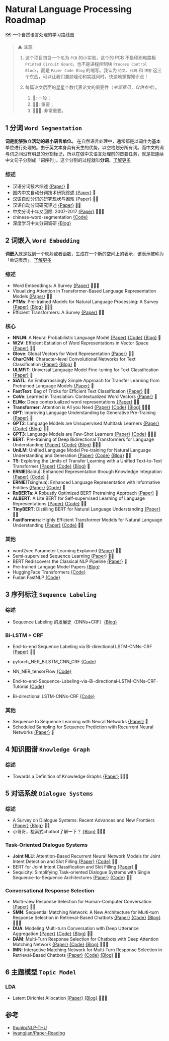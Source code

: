# Natural Language Processing Roadmap

🗺️ 一个自然语言处理的学习路线图

> ⚠️ 注意:
>
> 1. 这个项目包含一个名为 `PCB` 的小实验，这个的 PCB 不是印刷电路板 `Printed Circuit Board`，也不是进程控制块 `Process Control Block`，而是 `Paper Code Blog` 的缩写。我认为 `论文`、`代码` 和 `博客` 这三个东西，可以让我们兼顾理论和实践同时，快速地掌握知识点！
>
> 2. 每篇论文后面的星星个数代表论文的重要性（*主观意见，仅供参考*）。
>     1. 🌟: 一般；
>     2. 🌟🌟: 重要；
>     3. 🌟🌟🌟: 非常重要。

## 1 分词 `Word Segmentation`

**词是能够独立活动的最小语言单位。** 在自然语言处理中，通常都是以词作为基本单位进行处理的。由于英文本身具有天生的优势，以空格划分所有词。而中文的词与词之间没有明显的分割标记，所以在做中文语言处理前的首要任务，就是把连续中文句子分割成「词序列」。这个分割的过程就叫**分词**。[了解更多](https://www.v2ai.cn/2018/04/26/nature-language-processing/2-word-segmentation/)

### 综述

- 汉语分词技术综述 [{Paper}](http://www.lis.ac.cn/CN/article/downloadArticleFile.do?attachType=PDF&id=9402) 🌟
- 国内中文自动分词技术研究综述 [{Paper}](http://www.lis.ac.cn/CN/article/downloadArticleFile.do?attachType=PDF&id=11361) 🌟
- 汉语自动分词的研究现状与困难 [{Paper}](http://sourcedb.ict.cas.cn/cn/ictthesis/200907/P020090722605434114544.pdf) 🌟🌟
- 汉语自动分词研究评述 [{Paper}](http://59.108.48.5/course/mining/12-13spring/%E5%8F%82%E8%80%83%E6%96%87%E7%8C%AE/02-01%E6%B1%89%E8%AF%AD%E8%87%AA%E5%8A%A8%E5%88%86%E8%AF%8D%E7%A0%94%E7%A9%B6%E8%AF%84%E8%BF%B0.pdf) 🌟🌟
- 中文分词十年又回顾: 2007-2017 [{Paper}](https://arxiv.org/pdf/1901.06079.pdf) 🌟🌟🌟
- chinese-word-segmentation [{Code}](https://github.com/Ailln/chinese-word-segmentation)
- 深度学习中文分词调研 [{Blog}](http://www.hankcs.com/nlp/segment/depth-learning-chinese-word-segmentation-survey.html)

## 2 词嵌入 `Word Embedding`

**词嵌入**就是找到一个映射或者函数，生成在一个新的空间上的表示，该表示被称为「单词表示」。[了解更多](https://www.v2ai.cn/2018/08/27/nature-language-processing/6-word-embedding/)

### 综述

- Word Embeddings: A Survey [{Paper}](https://arxiv.org/pdf/1901.09069.pdf) 🌟🌟🌟
- Visualizing Attention in Transformer-Based Language Representation Models [{Paper}](https://arxiv.org/pdf/1904.02679.pdf) 🌟🌟
- **PTMs**: Pre-trained Models for Natural Language Processing: A Survey [{Paper}](https://arxiv.org/pdf/2003.08271.pdf) [{Blog}](https://zhuanlan.zhihu.com/p/115014536) 🌟🌟🌟
- Efficient Transformers: A Survey [{Paper}](https://arxiv.org/pdf/2009.06732.pdf) 🌟🌟

### 核心

- **NNLM**: A Neural Probabilistic Language Model [{Paper}](http://www.jmlr.org/papers/volume3/bengio03a/bengio03a.pdf) [{Code}](https://github.com/FuYanzhe2/NNLM) [{Blog}](https://zhuanlan.zhihu.com/p/21240807) 🌟
- **W2V**: Efficient Estiation of Word Representations in Vector Space [{Paper}](https://arxiv.org/abs/1301.3781) 🌟🌟
- **Glove**: Global Vectors for Word Representation [{Paper}](https://nlp.stanford.edu/pubs/glove.pdf) 🌟🌟
- **CharCNN**: Character-level Convolutional Networks for Text Classification [{Paper}](https://arxiv.org/pdf/1509.01626.pdf) [{Blog}](https://zhuanlan.zhihu.com/p/51698513) 🌟
- **ULMFiT**: Universal Language Model Fine-tuning for Text Classification [{Paper}](https://arxiv.org/pdf/1801.06146.pdf) 🌟
- **SiATL**: An Embarrassingly Simple Approach for Transfer Learning from Pretrained Language Models [{Paper}](https://www.aclweb.org/anthology/N19-1213.pdf) 🌟
- **FastText**: Bag of Tricks for Efficient Text Classification [{Paper}](https://arxiv.org/pdf/1607.01759.pdf) 🌟🌟
- **CoVe**: Learned in Translation: Contextualized Word Vectors [{Paper}](https://arxiv.org/pdf/1708.00107.pdf) 🌟
- **ELMo**: Deep contextualized word representations [{Paper}](https://arxiv.org/pdf/1802.05365.pdf) 🌟🌟
- **Transformer**: Attention is All you Need [{Paper}](https://arxiv.org/pdf/1706.03762.pdf) [{Code}](https://github.com/tensorflow/tensor2tensor) [{Blog}](http://jalammar.github.io/illustrated-transformer/) 🌟🌟🌟
- **GPT**: Improving Language Understanding by Generative Pre-Training [{Paper}](https://s3-us-west-2.amazonaws.com/openai-assets/research-covers/language-unsupervised/language_understanding_paper.pdf) 🌟
- **GPT2**: Language Models are Unsupervised Multitask Learners [{Paper}](https://d4mucfpksywv.cloudfront.net/better-language-models/language-models.pdf) [{Code}](https://github.com/openai/gpt-2) [{Blog}](https://openai.com/blog/better-language-models/) 🌟🌟
- **GPT3**: Language Models are Few-Shot Learners [{Paper}](https://arxiv.org/pdf/2005.14165.pdf) [{Code}](https://github.com/openai/gpt-3) 🌟🌟🌟
- **BERT**: Pre-training of Deep Bidirectional Transformers for Language Understanding [{Paper}](https://arxiv.org/pdf/1810.04805.pdf) [{Code}](https://github.com/google-research/bert) [{Blog}](https://zhuanlan.zhihu.com/p/49271699) 🌟🌟🌟
- **UniLM**: Unified Language Model Pre-training for Natural Language Understanding and Generation [{Paper}](https://arxiv.org/pdf/1905.03197.pdf) [{Code}](https://github.com/microsoft/unilm) [{Blog}](https://zhuanlan.zhihu.com/p/68327602) 🌟🌟
- **T5**: Exploring the Limits of Transfer Learning with a Unified Text-to-Text Transformer [{Paper}](https://arxiv.org/pdf/1910.10683.pdf) [{Code}](https://github.com/google-research/text-to-text-transfer-transformer) [{Blog}](https://ai.googleblog.com/2020/02/exploring-transfer-learning-with-t5.html) 🌟
- **ERNIE**(Baidu): Enhanced Representation through Knowledge Integration [{Paper}](https://arxiv.org/pdf/1904.09223.pdf) [{Code}](https://github.com/PaddlePaddle/ERNIE) 🌟
- **ERNIE**(Tsinghua): Enhanced Language Representation with Informative Entities [{Paper}](https://arxiv.org/pdf/1905.07129.pdf) [{Code}](https://github.com/thunlp/ERNIE) 🌟
- **RoBERTa**: A Robustly Optimized BERT Pretraining Approach [{Paper}](https://arxiv.org/pdf/1907.11692.pdf) 🌟
- **ALBERT**: A Lite BERT for Self-supervised Learning of Language Representations [{Paper}](https://arxiv.org/pdf/1909.11942.pdf) [{Code}](https://github.com/google-research/ALBERT) 🌟🌟
- **TinyBERT**: Distilling BERT for Natural Language Understanding [{Paper}](https://arxiv.org/pdf/1909.10351.pdf) 🌟🌟
- **FastFormers**: Highly Efficient Transformer Models for Natural Language Understanding [{Paper}](https://arxiv.org/pdf/2010.13382.pdf) [{Code}](https://github.com/microsoft/fastformers) 🌟🌟

### 其他

- word2vec Parameter Learning Explained [{Paper}](https://arxiv.org/pdf/1411.2738.pdf) 🌟🌟
- Semi-supervised Sequence Learning [{Paper}](https://arxiv.org/pdf/1511.01432.pdf) 🌟🌟
- BERT Rediscovers the Classical NLP Pipeline [{Paper}](https://arxiv.org/pdf/1905.05950.pdf) 🌟
- Pre-trained Languge Model Papers [{Blog}](https://github.com/thunlp/PLMpapers)
- HuggingFace Transformers [{Code}](https://github.com/huggingface/transformers)
- Fudan FastNLP [{Code}](https://github.com/fastnlp/fastNLP)

## 3 序列标注 `Sequence Labeling`

### 综述

- Sequence Labeling 的发展史（DNNs+CRF）[{Blog}](https://zhuanlan.zhihu.com/p/34828874)

### Bi-LSTM + CRF

- End-to-end Sequence Labeling via Bi-directional LSTM-CNNs-CRF [{Paper}](https://www.aclweb.org/anthology/P16-1101) 🌟🌟

- pytorch_NER_BiLSTM_CNN_CRF [{Code}](https://github.com/bamtercelboo/pytorch_NER_BiLSTM_CNN_CRF)
- NN_NER_tensorFlow [{Code}](https://github.com/LopezGG/NN_NER_tensorFlow)
- End-to-end-Sequence-Labeling-via-Bi-directional-LSTM-CNNs-CRF-Tutorial [{Code}](https://github.com/jayavardhanr/End-to-end-Sequence-Labeling-via-Bi-directional-LSTM-CNNs-CRF-Tutorial)
- Bi-directional LSTM-CNNs-CRF [{Code}](https://zhuanlan.zhihu.com/p/30791481)

### 其他

- Sequence to Sequence Learning with Neural Networks [{Paper}](https://proceedings.neurips.cc/paper/2014/file/a14ac55a4f27472c5d894ec1c3c743d2-Paper.pdf) 🌟
- Scheduled Sampling for Sequence Prediction with Recurrent Neural Networks [{Paper}](https://arxiv.org/pdf/1506.03099.pdf) 🌟

## 4 知识图谱 `Knowledge Graph`

### 综述

- Towards a Definition of Knowledge Graphs [{Paper}](http://ceur-ws.org/Vol-1695/paper4.pdf) 🌟🌟🌟

## 5 对话系统 `Dialogue Systems`

### 综述

- A Survey on Dialogue Systems: Recent Advances and New Frontiers [{Paper}](https://arxiv.org/pdf/1711.01731v1.pdf) [{Blog}](https://zhuanlan.zhihu.com/p/45210996) 🌟🌟
- 小哥哥，检索式chatbot了解一下？ [{Blog}](https://mp.weixin.qq.com/s/yC8uYwti9Meyt83xkmbmcg) 🌟🌟🌟

### Task-Oriented Dialogue Systems

- **Joint NLU**: Attention-Based Recurrent Neural Network Models for Joint Intent Detection and Slot Filling [{Paper}](https://arxiv.org/pdf/1609.01454.pdf) [{Code}](https://github.com/Ailln/chatbot) 🌟🌟
- BERT for Joint Intent Classification and Slot Filling [{Paper}](https://arxiv.org/pdf/1902.10909.pdf) 🌟
- Sequicity: Simplifying Task-oriented Dialogue Systems with Single Sequence-to-Sequence Architectures [{Paper}](https://www.aclweb.org/anthology/P18-1133.pdf) [{Code}](https://github.com/WING-NUS/sequicity) 🌟🌟

### Conversational Response Selection

- Multi-view Response Selection for Human-Computer Conversation [{Paper}](aclweb.org/anthology/D16-1036.pdf) 🌟🌟
- **SMN**: Sequential Matching Network: A New Architecture for Multi-turn Response Selection in Retrieval-Based Chatbots [{Paper}](https://www.aclweb.org/anthology/P17-1046.pdf) [{Code}](https://github.com/MarkWuNLP/MultiTurnResponseSelection) [{Blog}](https://zhuanlan.zhihu.com/p/65062025) 🌟🌟🌟
- **DUA**: Modeling Multi-turn Conversation with Deep Utterance Aggregation [{Paper}](https://www.aclweb.org/anthology/C18-1317.pdf) [{Code}](https://github.com/cooelf/DeepUtteranceAggregation) [{Blog}](https://zhuanlan.zhihu.com/p/60618158) 🌟🌟
- **DAM**: Multi-Turn Response Selection for Chatbots with Deep Attention Matching Network [{Paper}](https://www.aclweb.org/anthology/P18-1103.pdf) [{Code}](https://github.com/baidu/Dialogue/tree/master/DAM) [{Blog}](https://zhuanlan.zhihu.com/p/65143297) 🌟🌟🌟
- **IMN**: Interactive Matching Network for Multi-Turn Response Selection in Retrieval-Based Chatbots [{Paper}](https://arxiv.org/pdf/1901.01824.pdf) [{Code}](https://github.com/JasonForJoy/IMN) [{Blog}](https://zhuanlan.zhihu.com/p/68590678) 🌟🌟

## 6 主题模型 `Topic Model`

### LDA

- Latent Dirichlet Allocation  [{Paper}](https://jmlr.org/papers/volume3/blei03a/blei03a.pdf) [{Blog}](https://arxiv.org/pdf/1908.03142.pdf) 🌟🌟🌟

## 参考

- [thunlp/NLP-THU](https://github.com/thunlp/NLP-THU)
- [iwangjian/Paper-Reading](https://github.com/iwangjian/Paper-Reading)
